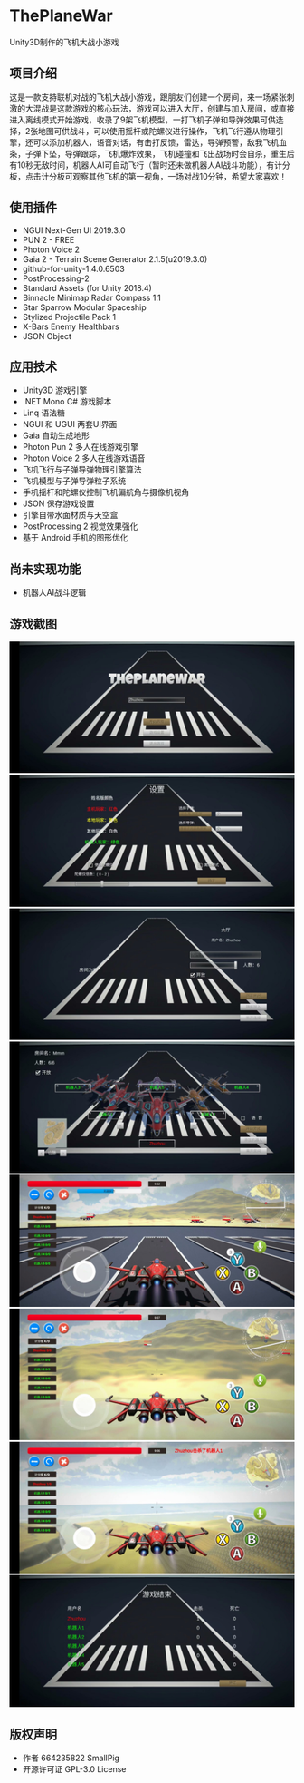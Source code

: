 # ThePlaneWar
Unity3D制作的飞机大战小游戏

## 项目介绍
这是一款支持联机对战的飞机大战小游戏，跟朋友们创建一个房间，来一场紧张刺激的大混战是这款游戏的核心玩法，游戏可以进入大厅，创建与加入房间，或直接进入离线模式开始游戏，收录了9架飞机模型，一打飞机子弹和导弹效果可供选择，2张地图可供战斗，可以使用摇杆或陀螺仪进行操作，飞机飞行遵从物理引擎，还可以添加机器人，语音对话，有击打反馈，雷达，导弹预警，敌我飞机血条，子弹下坠，导弹跟踪，飞机爆炸效果，飞机碰撞和飞出战场时会自杀，重生后有10秒无敌时间，机器人AI可自动飞行（暂时还未做机器人AI战斗功能），有计分板，点击计分板可观察其他飞机的第一视角，一场对战10分钟，希望大家喜欢！

## 使用插件
* NGUI Next-Gen UI 2019.3.0
* PUN 2 - FREE
* Photon Voice 2
* Gaia 2 - Terrain Scene Generator 2.1.5(u2019.3.0)
* github-for-unity-1.4.0.6503
* PostProcessing-2
* Standard Assets (for Unity 2018.4)
* Binnacle Minimap Radar Compass 1.1
* Star Sparrow Modular Spaceship
* Stylized Projectile Pack 1
* X-Bars Enemy Healthbars
* JSON Object

## 应用技术
* Unity3D 游戏引擎
* .NET Mono C# 游戏脚本
* Linq 语法糖
* NGUI 和 UGUI 两套UI界面
* Gaia 自动生成地形
* Photon Pun 2 多人在线游戏引擎
* Photon Voice 2 多人在线游戏语音
* 飞机飞行与子弹导弹物理引擎算法
* 飞机模型与子弹导弹粒子系统
* 手机摇杆和陀螺仪控制飞机偏航角与摄像机视角
* JSON 保存游戏设置
* 引擎自带水面材质与天空盒
* PostProcessing 2 视觉效果强化
* 基于 Android 手机的图形优化

## 尚未实现功能
* 机器人AI战斗逻辑

## 游戏截图
<img src="https://github.com/664235822/ThePlaneWar/raw/master/img/psc.jpeg" />
<img src="https://github.com/664235822/ThePlaneWar/raw/master/img/psc (1).jpeg" />
<img src="https://github.com/664235822/ThePlaneWar/raw/master/img/psc (2).jpeg" />
<img src="https://github.com/664235822/ThePlaneWar/raw/master/img/psc (3).jpeg" />
<img src="https://github.com/664235822/ThePlaneWar/raw/master/img/psc (4).jpeg" />
<img src="https://github.com/664235822/ThePlaneWar/raw/master/img/psc (5).jpeg" />
<img src="https://github.com/664235822/ThePlaneWar/raw/master/img/psc (6).jpeg" />
<img src="https://github.com/664235822/ThePlaneWar/raw/master/img/psc (7).jpeg" />

## 版权声明
* 作者 664235822 SmallPig
* 开源许可证 GPL-3.0 License
